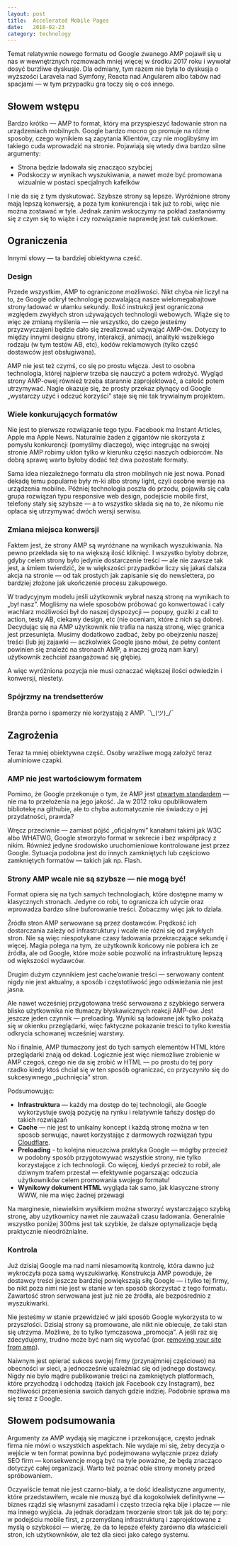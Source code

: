 ```yaml
---
layout: post
title:  Accelerated Mobile Pages
date:   2018-02-23
category: technology
---
```


Temat relatywnie nowego formatu od Google zwanego AMP pojawił się u nas w wewnętrznych rozmowach mniej więcej w środku 2017 roku i wywołał dosyć burzliwe dyskusje. Dla odmiany, tym razem nie była to dyskusja o wyższości Laravela nad Symfony, Reacta nad Angularem albo tabów nad spacjami — w tym przypadku gra toczy się o coś innego.

## Słowem wstępu

Bardzo krótko — AMP to format, który ma przyspieszyć ładowanie stron na urządzeniach mobilnych. Google bardzo mocno go promuje na różne sposoby, czego wynikiem są zapytania Klientów, czy nie moglibyśmy im takiego cuda wprowadzić na stronie. Pojawiają się wtedy dwa bardzo silne argumenty:

 * Strona będzie ładowała się znacząco szybciej
 * Podskoczy w wynikach wyszukiwania, a nawet może być promowana wizualnie w postaci specjalnych kafelków

I nie da się z tym dyskutować. Szybsze strony są lepsze. Wyróżnione strony mają lepszą konwersję, a poza tym konkurencja i tak już to robi, więc nie można zostawać w tyle. Jednak zanim wskoczymy na pokład zastanówmy się z czym się to wiąże i czy rozwiązanie naprawdę jest tak cukierkowe.

## Ograniczenia

Innymi słowy — ta bardziej obiektywna cześć.

### Design

Przede wszystkim, AMP to ograniczone możliwości. Nikt chyba nie liczył na to, że Google odkrył technologię pozwalającą nasze wielomegabajtowe strony ładować w ułamku sekundy. Ilość instrukcji jest ograniczona względem zwykłych stron używających technologii webowych. Wiąże się to więc ze zmianą myślenia — nie wszystko, do czego jesteśmy przyzwyczajeni będzie dało się zrealizować używająć AMP-ów. Dotyczy to między innymi designu strony, interakcji, animacji, analityki wszelkiego rodzaju (w tym testów AB, etc), kodów reklamowych (tylko część dostawców jest obsługiwana). 

AMP nie jest też czymś, co się po prostu włącza. Jest to osobna technologia, której najpierw trzeba się nauczyć a potem wdrożyć. Wygląd strony AMP-owej również trzeba starannie zaprojektować, a całość potem utrzymywać. Nagle okazuje się, że prosty przekaz płynący od Google „wystarczy użyć i odczuć korzyści” staje się nie tak trywialnym projektem. 

### Wiele konkurujących formatów

Nie jest to pierwsze rozwiązanie tego typu. Facebook ma Instant Articles, Apple ma Apple News. Naturalnie żaden z gigantów nie skorzysta z pomysłu konkurencji (pomyślmy dlaczego), więc integrując na swojej stronie AMP robimy ukłon tylko w kierunku części naszych odbiorców. Na dobrą sprawę warto byłoby dodać też dwa pozostałe formaty. 

Sama idea niezależnego formatu dla stron mobilnych nie jest nowa. Ponad dekadę temu popularne były m-ki albo strony light, czyli osobne wersje na urządzenia mobilne. Później technologia poszła do przodu, pojawiła się cała grupa rozwiązań typu responsive web design, podejście mobile first, telefony stały się szybsze — a to wszystko składa się na to, że nikomu nie opłaca się utrzymywać dwóch wersji serwisu.

### Zmiana miejsca konwersji

Faktem jest, że strony AMP są wyróżnane na wynikach wyszukiwania. Na pewno przekłada się to na większą ilość kliknięć. I wszystko byłoby dobrze, gdyby celem strony było jedynie dostarczenie treści — ale nie zawsze tak jest, a śmiem twierdzić, że w większości przypadków liczy się jakaś dalsza akcja na stronie — od tak prostych jak zapisanie się do newslettera, po bardziej złożone jak ukończenie procesu zakupowego. 

W tradycyjnym modelu jeśli użytkownik wybrał naszą stronę na wynikach to „był nasz”. Mogliśmy na wiele sposobów próbować go konwertować i cały wachlarz możliwości był do naszej dyspozycji — popupy, guziki z call to action, testy AB, ciekawy design, etc (nie oceniam, które z nich są dobre). Decydując się na AMP użytkownik nie trafia na naszą stronę, więc granica jest przesunięta. Musimy dodatkowo zadbać, żeby po obejrzeniu naszej treści (lub jej zajawki — aczkolwiek Google jasno mówi, że pełny content powinien się znaleźć na stronach AMP, a inaczej grożą nam kary) użytkownik zechciał zaangażować się głębiej.

A więc wyróżniona pozycja nie musi oznaczać większej ilości odwiedzin i konwersji, niestety.

### Spójrzmy na trendsetterów

Branża porno i spamerzy nie korzystają z AMP. ¯\\\_(ツ)\_/¯	

## Zagrożenia

Teraz ta mniej obiektywna część. Osoby wrażliwe mogą założyć teraz aluminiowe czapki.

### AMP nie jest wartościowym formatem

Pomimo, że Google przekonuje o tym, że AMP jest [otwartym standardem](https://github.com/ampproject/amphtml) — nie ma to przełożenia na jego jakość. Ja w 2012 roku opublikowałem bibliotekę na githubie, ale to chyba automatycznie nie świadczy o jej przydatności, prawda?

Wręcz przeciwnie — zamiast pójść „oficjalnymi” kanałami takimi jak W3C albo WHATWG, Google stworzyło format w sekrecie i bez współpracy z nikim. Również jedyne środowisko uruchomieniowe kontrolowane jest przez Google. Sytuacja podobna jest do innych zamkniętych lub częściowo zamkniętych formatów — takich jak np. Flash.

### Strony AMP wcale nie są szybsze — nie mogą być!

Format opiera się na tych samych technologiach, które dostępne mamy w klasycznych stronach. Jedyne co robi, to ogranicza ich użycie oraz wprowadza bardzo silne buforowanie treści. Zobaczmy więc jak to działa.

Źródła stron AMP serwowane są przez dostawców. Prędkość ich dostarczania zależy od infrastruktury i wcale nie różni się od zwykłych stron. Nie są więc niespotykane czasy ładowania przekraczające sekundę i więcej. Magia polega na tym, że użytkownik końcowy nie pobiera ich ze źródła, ale od Google, które może sobie pozwolić na infrastrukturę lepszą od większości wydawców. 

Drugim dużym czynnikiem jest cache’owanie treści — serwowany content nigdy nie jest aktualny, a sposób i częstotliwość jego odświeżania nie jest jasna. 

Ale nawet wcześniej przygotowana treść serwowana z szybkiego serwera blisko użytkownika nie tłumaczy błyskawicznych reakcji AMP-ów. Jest jeszcze jeden czynnik — preloading. Wyniki są ładowane jak tylko pokażą się w okienku przeglądarki, więc faktyczne pokazanie treści to tylko kwestia odkrycia 
schowanej wcześniej warstwy.

No i finalnie, AMP tłumaczony jest do tych samych elementów HTML które przeglądarki znają od dekad. Logicznie jest więc niemożliwe zrobienie w AMP czegoś, czego nie da się zrobić w HTML — po prostu do tej pory rzadko kiedy ktoś chciał się w ten sposób ograniczać, co przyczyniło się do sukcesywnego „puchnięcia” stron.

Podsumowując:

 * **Infrastruktura** — każdy ma dostęp do tej technologii, ale Google wykorzystuje swoją pozycję na rynku i relatywnie tańszy dostęp do takich rozwiązań
 * **Cache** — nie jest to unikalny koncept i każdą stronę można w ten sposob serwując, nawet korzystając z darmowych rozwiązań typu [Cloudflare](https://www.cloudflare.com).
 * **Preloading** - to kolejna nieuczciwa praktyka Google — mógłby przecież w podobny sposób przygotowywać wszystkie strony, nie tylko korzystające z ich technologii. Co więcej, kiedyś przecież to robił, ale dziwnym trafem przestał — efektywnie pogarszając odczucia użytkowników celem promowania swojego formatu!
 * **Wynikowy dokument HTML** wygląda tak samo, jak klasyczne strony WWW, nie ma więc żadnej przewagi


Na marginesie, niewielkim wysiłkiem można stworzyć wystarczająco szybką stronę, aby użytkownicy nawet nie zauważali czasu ładowania. Generalnie wszystko poniżej 300ms jest tak szybkie, że dalsze optymalizacje będą praktycznie nieodróżnialne.

### Kontrola

Już dzisiaj Google ma nad nami niesamowitą kontrolę, która dawno już wykroczyła poza samą wyszukiwarkę. Konstrukcja AMP powoduje, że dostawcy treści jeszcze bardziej powiększają siłę Google — i tylko tej firmy, bo nikt poza nimi nie jest w stanie w ten sposób skorzystać z tego formatu. Zawartość stron serwowana jest już nie ze źródła, ale bezpośrednio z wyszukiwarki.

Nie jesteśmy w stanie przewidzieć w jaki sposób Google wykorzysta to w przyszłości. Dzisiaj strony są promowane, ale nikt nie obiecuje, że taki stan się utrzyma. Możliwe, że to tylko tymczasowa „promocja”. A jeśli raz się zdecydujemy, trudno może być nam się wycofać (por. [removing your site from amp](https://shkspr.mobi/blog/2016/11/removing-your-site-from-amp/)). 

Naiwnym jest opierać sukces swojej firmy (przynajmniej częściowo) na obecności w sieci, a jednocześnie uzależniać się od jednego dostawcy. Nigdy nie było mądre publikowanie treści na zamkniętych platformach, które przychodzą i odchodzą (takich jak Facebook czy Instagram), bez możliwości przeniesienia swoich danych gdzie indziej. Podobnie sprawa ma się teraz z Google.

## Słowem podsumowania

Argumenty za AMP wydają się magiczne i przekonujące, często jednak firma nie mówi o wszystkich aspektach. Nie wydaje mi się, żeby decyzja o wejście w ten format powinna być podejmowana wyłącznie przez działy SEO firm — konsekwencje mogą być na tyle poważne, że będą znacząco dotyczyć całej organizacji. Warto też poznać obie strony monety przed spróbowaniem.

Oczywiście temat nie jest czarno-biały, a te dość idealistyczne argumenty, które przedstawiłem, wcale nie muszą być dla kogokolwiek definitywne — biznes rządzi się własnymi zasadami i często trzecia ręka bije i płacze — nie ma innego wyjścia. Ja jednak doradzam tworzenie stron tak jak do tej pory: w podejściu mobile first, z przemyślaną infrastrukturą i zaprojektowane z myślą o szybkości — wierzę, że da to lepsze efekty zarówno dla właścicieli stron, ich użytkowników, ale też dla sieci jako całego systemu.

